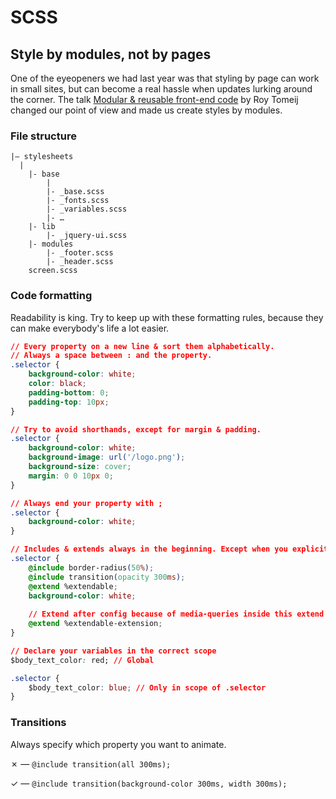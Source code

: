 # SCSS

## Style by modules, not by pages

One of the eyeopeners we had last year was that styling by page can work in small sites, but can become a real hassle when updates lurking around the corner. The talk [Modular & reusable front-end code](http://youtu.be/T6-75HdADc8) by Roy Tomeij changed our point of view and made us create styles by modules.

### File structure

```
|– stylesheets
  |
	|- base
		|
		|- _base.scss
		|- _fonts.scss
		|- _variables.scss
		|- …
	|- lib
		|- _jquery-ui.scss
	|- modules
		|- _footer.scss
		|- _header.scss
	screen.scss
```


### Code formatting

Readability is king. Try to keep up with these formatting rules, because they can make everybody's life a lot easier.

```css
// Every property on a new line & sort them alphabetically.
// Always a space between : and the property.
.selector {
	background-color: white;
	color: black;
	padding-bottom: 0;
	padding-top: 10px;
}
```

```css
// Try to avoid shorthands, except for margin & padding.
.selector {
	background-color: white;
	background-image: url('/logo.png');
	background-size: cover;
	margin: 0 0 10px 0;
}
```

```css
// Always end your property with ;
.selector {
	background-color: white;
}
```

```css
// Includes & extends always in the beginning. Except when you explicitly want to do it after, but then comment why. 
.selector {
	@include border-radius(50%);
	@include transition(opacity 300ms);
	@extend %extendable;
	background-color: white;
	
	// Extend after config because of media-queries inside this extend
	@extend %extendable-extension;
}
```

```css
// Declare your variables in the correct scope
$body_text_color: red; // Global

.selector {
	$body_text_color: blue; // Only in scope of .selector
}
```


### Transitions

Always specify which property you want to animate.

✗ — ``@include transition(all 300ms);``

✓ — ``@include transition(background-color 300ms, width 300ms);``

